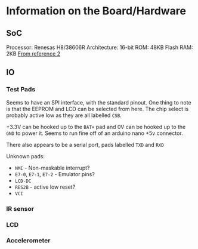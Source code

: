 # Information on the Board/Hardware

## SoC
Processor: Renesas H8/38606R
Architecture: 16-bit
ROM: 48KB Flash
RAM: 2KB
[From reference 2](../README.md#References)

## IO

### Test Pads
Seems to have an SPI interface, with the standard pinout.
One thing to note is that the EEPROM and LCD can be selected from here.
The chip select is probably active low as they are all labelled `CSB`.

+3.3V can be hooked up to the `BAT+` pad and 0V can be hooked up to the `GND` to power it.
Seems to run fine off of an arduino nano +5v connector.

There also appears to be a serial port, pads labelled `TXD` and `RXD`

Unknown pads:
- `NMI` - Non-maskable interrupt?
- `E7-0`, `E7-1`, `E7-2` - Emulator pins?
- `LCD-DC`
- `RES2B` - active low reset?
- `VCI`

### IR sensor

### LCD 

### Accelerometer

